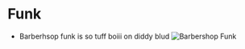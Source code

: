 # Funk
 - Barberhsop funk is so tuff boiii on diddy blud
![Barbershop Funk](https://i.ytimg.com/vi/_MUFwvT5cqU/hq720.jpg?sqp=-oaymwE7CK4FEIIDSFryq4qpAy0IARUAAAAAGAElAADIQj0AgKJD8AEB-AH-CYAC0AWKAgwIABABGH8gJigsMA8=&rs=AOn4CLCsKHvGyQaUaNxHeJk5p_mfjOerOQ "Funk")
